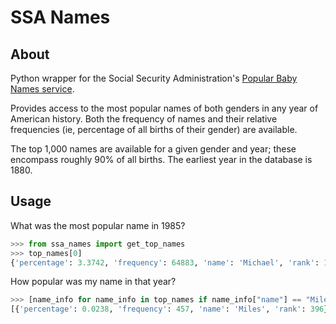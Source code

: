 SSA Names
=========

About
-----
Python wrapper for the Social Security Administration's [Popular Baby Names service](http://www.ssa.gov/OACT/babynames/).

Provides access to the most popular names of both genders in any year of American history. Both the frequency of names and their relative frequencies (ie, percentage of all births of their gender) are available.

The top 1,000 names are available for a given gender and year; these encompass roughly 90% of all births. The earliest year in the database is 1880.

Usage
-----
What was the most popular name in 1985?

```python
>>> from ssa_names import get_top_names
>>> top_names[0]
{'percentage': 3.3742, 'frequency': 64883, 'name': 'Michael', 'rank': 1}
```


How popular was my name in that year?

```python
>>> [name_info for name_info in top_names if name_info["name"] == "Miles"]
[{'percentage': 0.0238, 'frequency': 457, 'name': 'Miles', 'rank': 396}]
```
